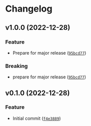 # Changelog

<!--next-version-placeholder-->

## v1.0.0 (2022-12-28)
### Feature
* Prepare for major release ([`95bcd77`](https://github.com/02JanDal/pysungrow/commit/95bcd7799e987b17985ab5685330610bf8078f5e))

### Breaking
* prepare for major release ([`95bcd77`](https://github.com/02JanDal/pysungrow/commit/95bcd7799e987b17985ab5685330610bf8078f5e))

## v0.1.0 (2022-12-28)

### Feature
* Initial commit ([`f4e3889`](https://github.com/02JanDal/pysungrow/commit/f4e388908b8d7c85534aeef272f9f1280aa4f812))
